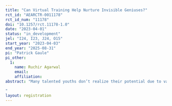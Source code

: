 ```yaml
---
title: "Can Virtual Training Help Nurture Invisible Geniuses?"
rct_id: "AEARCTR-0011178"
rct_id_num: "11178"
doi: "10.1257/rct.11178-1.0"
date: "2023-04-01"
status: "in_development"
jel: "I24, I23, J24, O15"
start_year: "2023-04-03"
end_year: "2025-08-31"
pi: "Patrick Gaule"
pi_other:
  1:
    name: Ruchir Agarwal
    email: 
    affiliation: 
abstract: "Many talented youths don’t realize their potential due to various barriers. This research project aims to find ways to identify and nurture talent in the context of mathematics, by running a randomized controlled trial combining virtual training (an intensive 4-month-long course delivered by a state-of-the-art education provider) with small cash grants as an incentive. We work with national mathematics organizations in a dozen developing countries to recruit top scorers in national intermediate mathematics competitions for the project. We then investigate whether the training enables individuals to further develop their talent. Meanwhile, the cash prizes provide incentives to engage with the training fully, and they also recognize and empower individuals. Our primary endpoint is learning as measured by the performance on a dedicated math test.
"
layout: registration
---
```


